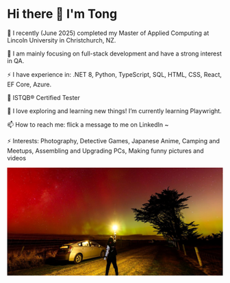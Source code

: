 # Hi there 👋 I'm Tong

🔭 I recently (June 2025) completed my Master of Applied Computing at Lincoln University in Christchurch, NZ.

🔧 I am mainly focusing on full-stack development and have a strong interest in QA.

⚡ I have experience in: .NET 8, Python, TypeScript, SQL, HTML, CSS, React, EF Core, Azure.

🔭 ISTQB® Certified Tester

🌱 I love exploring and learning new things! I’m currently learning Playwright.

📫 How to reach me: flick a message to me on LinkedIn ~

⚡ Interests: Photography, Detective Games, Japanese Anime, Camping and Meetups, Assembling and Upgrading PCs, Making funny pictures and videos

![Tong's Picture](https://github.com/Tong-Ye-1159668/Tong-Ye-1159668/blob/main/Tong's%20picture.jpg?raw=true)
